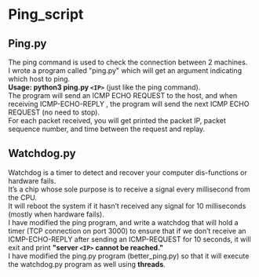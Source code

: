 # Ping_script
## Ping.py

The ping command is used to check the connection between 2 machines.   
I wrote a program called "ping.py" which will get an argument indicating which host to ping.  
**Usage: python3 ping.py `<IP>`** (just like the ping command).    
The program will send an ICMP ECHO REQUEST to the host, and when receiving ICMP-ECHO-REPLY , the program will send the next ICMP ECHO REQUEST (no need to stop).  
For each packet received, you will get printed the packet IP, packet sequence number, and time between the request and replay.   

## Watchdog.py

Watchdog is a timer to detect and recover your computer dis-functions or hardware fails.  
It’s a chip whose sole purpose is to receive a signal every millisecond from the CPU.  
It will reboot the system if it hasn’t received any signal for 10 milliseconds (mostly when hardware fails).  
I have modified the ping program, and write a watchdog that will hold a timer (TCP connection on port 3000) to ensure that if we don’t receive an ICMP-ECHO-REPLY   after sending an ICMP-REQUEST for 10 seconds, it will exit and print **"server `<IP>` cannot be reached."**  
I have modified the ping.py program (better_ping.py) so that it will execute the watchdog.py program as well using **threads**.  

